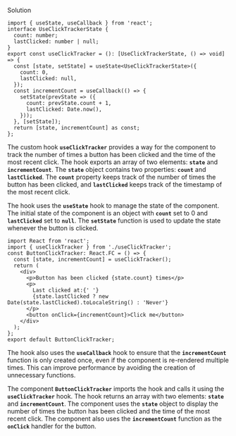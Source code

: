 Solution

```tsx
import { useState, useCallback } from 'react';
interface UseClickTrackerState {
  count: number;
  lastClicked: number | null;
}
export const useClickTracker = (): [UseClickTrackerState, () => void] => {
  const [state, setState] = useState<UseClickTrackerState>({
    count: 0,
    lastClicked: null,
  });
  const incrementCount = useCallback(() => {
    setState(prevState => ({
      count: prevState.count + 1,
      lastClicked: Date.now(),
    }));
  }, [setState]);
  return [state, incrementCount] as const;
};
```

The custom hook **`useClickTracker`** provides a way for the component to track the number of times a button has been clicked and the time of the most recent click. The hook exports an array of two elements: **`state`** and **`incrementCount`**. The **`state`** object contains two properties: **`count`** and **`lastClicked`**. The **`count`** property keeps track of the number of times the button has been clicked, and **`lastClicked`** keeps track of the timestamp of the most recent click.

The hook uses the **`useState`** hook to manage the state of the component. The initial state of the component is an object with **`count`** set to 0 and **`lastClicked`** set to **`null`**. The **`setState`** function is used to update the state whenever the button is clicked.

```tsx
import React from 'react';
import { useClickTracker } from './useClickTracker';
const ButtonClickTracker: React.FC = () => {
  const [state, incrementCount] = useClickTracker();
  return (
    <div>
      <p>Button has been clicked {state.count} times</p>
      <p>
        Last clicked at:{' '}
        {state.lastClicked ? new Date(state.lastClicked).toLocaleString() : 'Never'}
      </p>
      <button onClick={incrementCount}>Click me</button>
    </div>
  );
};
export default ButtonClickTracker;
```

The hook also uses the **`useCallback`** hook to ensure that the **`incrementCount`** function is only created once, even if the component is re-rendered multiple times. This can improve performance by avoiding the creation of unnecessary functions.

The component **`ButtonClickTracker`** imports the hook and calls it using the **`useClickTracker`** hook. The hook returns an array with two elements: **`state`** and **`incrementCount`**. The component uses the **`state`** object to display the number of times the button has been clicked and the time of the most recent click. The component also uses the **`incrementCount`** function as the **`onClick`** handler for the button.

